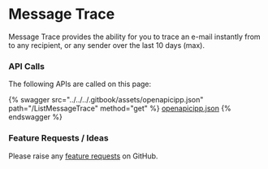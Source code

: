 # Message Trace

Message Trace provides the ability for you to trace an e-mail instantly from to any recipient, or any sender over the last 10 days (max).

### API Calls

The following APIs are called on this page:

{% swagger src="../../../.gitbook/assets/openapicipp.json" path="/ListMessageTrace" method="get" %}
[openapicipp.json](../../../.gitbook/assets/openapicipp.json)
{% endswagger %}

### Feature Requests / Ideas

Please raise any [feature requests](https://github.com/KelvinTegelaar/CIPP/issues/new?assignees=\&labels=\&template=feature\_request.md\&title=FEATURE+REQUEST%3A+) on GitHub.
